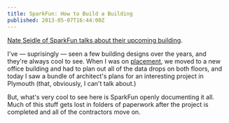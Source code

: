 ```yaml
---
title: SparkFun: How to Build a Building
published: 2013-05-07T16:44:00Z
---
```


[Nate Seidle of SparkFun talks about their upcoming building][post].

I've &mdash; suprisingly &mdash; seen a few building designs over the years, and 
they're always cool to see. When I was on [placement][], we moved to a new office
building and had to plan out all of the data drops on both floors, and today I
saw a bundle of architect's plans for an interesting project in Plymouth (that,
obviously, I can't talk about.)

But, what's very cool to see here is SparkFun openly documenting it all. Much of
this stuff gets lost in folders of paperwork after the project is completed and
all of the contractors move on.

[post]: https://www.sparkfun.com/news/1122
[placement]: /posts/finishing-at-rokk-media.html

